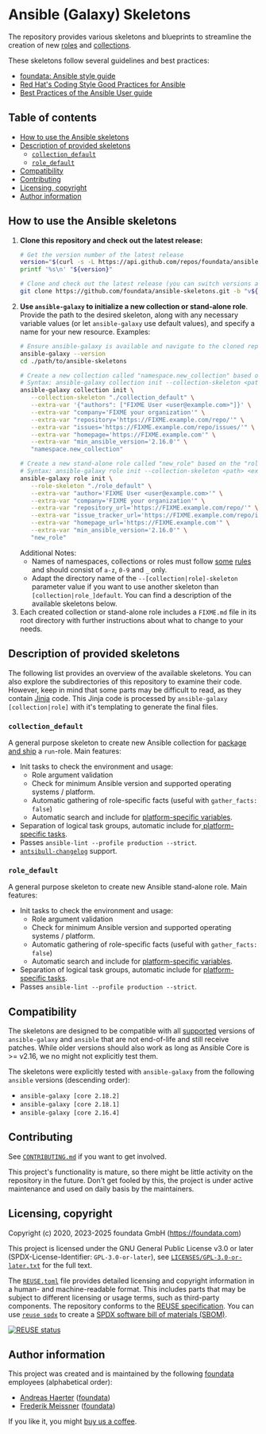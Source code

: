 # Ansible (Galaxy) Skeletons

The repository provides various skeletons and blueprints to streamline the creation of new [roles](https://docs.ansible.com/ansible/latest/user_guide/playbooks_reuse_roles.html) and [collections](https://docs.ansible.com/ansible/devel/dev_guide/developing_collections.html).

These skeletons follow several guidelines and best practices:

* [foundata: Ansible style guide](https://github.com/foundata/guidelines/blob/master/ansible-style-guide.md)
* [Red Hat's Coding Style Good Practices for Ansible](https://github.com/redhat-cop/automation-good-practices/blob/main/coding_style/README.adoc#ansible-guidelines)
* [Best Practices of the Ansible User guide](https://docs.ansible.com/ansible/latest/user_guide/playbooks_best_practices.html)



## Table of contents<a id="toc"></a>

- [How to use the Ansible skeletons](#usage)
- [Description of provided skeletons](#content)
  - [`collection_default`](#collection_default)
  - [`role_default`](#role_default)
- [Compatibility](#compatibility)
- [Contributing](#contributing)
- [Licensing, copyright](#licensing-copyright)
- [Author information](#author-information)



## How to use the Ansible skeletons<a id="usage"></a>

1. **Clone this repository and check out the latest release:**
   ```bash
   # Get the version number of the latest release
   version="$(curl -s -L https://api.github.com/repos/foundata/ansible-skeletons/releases/latest | jq -r '.tag_name' | sed -e 's/^v//g')"
   printf '%s\n' "${version}"

   # Clone and check out the latest release (you can switch versions anytime using "git checkout vX.Y.Z")
   git clone https://github.com/foundata/ansible-skeletons.git -b "v${version}"
   ```
2. **Use `ansible-galaxy` to initialize a new collection or stand-alone role**. Provide the path to the desired skeleton, along with any necessary variable values (or let `ansible-galaxy` use default values), and specify a name for your new resource. Examples:
   ```bash
   # Ensure ansible-galaxy is available and navigate to the cloned repository from step one
   ansible-galaxy --version
   cd ./path/to/ansible-skeletons

   # Create a new collection called "namespace.new_collection" based on the "collection_default" skeleton
   # Syntax: ansible-galaxy collection init --collection-skeleton <path> <extra variables> <name of the new collection including namespace>
   ansible-galaxy collection init \
      --collection-skeleton "./collection_default" \
      --extra-var '{"authors": ["FIXME User <user@example.com>"]}' \
      --extra-var "company='FIXME your organization'" \
      --extra-var "repository='https://FIXME.example.com/repo/'" \
      --extra-var "issues='https://FIXME.example.com/repo/issues/'" \
      --extra-var "homepage='https://FIXME.example.com'" \
      --extra-var "min_ansible_version='2.16.0'" \
      "namespace.new_collection"

   # Create a new stand-alone role called "new_role" based on the "role_default" skeleton
   # Syntax: ansible-galaxy role init --collection-skeleton <path> <extra variables> <name of the new role>
   ansible-galaxy role init \
      --role-skeleton "./role_default" \
      --extra-var "author='FIXME User <user@example.com>'" \
      --extra-var "company='FIXME your organization'" \
      --extra-var "repository_url='https://FIXME.example.com/repo/'" \
      --extra-var "issue_tracker_url='https://FIXME.example.com/repo/issues/'" \
      --extra-var "homepage_url='https://FIXME.example.com'" \
      --extra-var "min_ansible_version='2.16.0'" \
      "new_role"
   ```
   Additional Notes:
     - Names of namespaces, collections or roles must follow [some](https://docs.ansible.com/ansible/latest/dev_guide/developing_collections_structure.html#roles-directory) [rules](https://docs.ansible.com/ansible/latest/dev_guide/developing_collections_creating.html#naming-your-collection) and should consist of `a-z`, `0-9` and `_` only.
     - Adapt the directory name of the `--[collection|role]-skeleton` parameter value if you want to use another skeleton than `[collection|role_]default`. You can find a description of the available skeletons below.
3. Each created collection or stand-alone role includes a `FIXME.md` file in its root directory with further instructions about what to change to your needs.



## Description of provided skeletons<a id="content"></a>

The following list provides an overview of the available skeletons. You can also explore the subdirectories of this repository to examine their code. However, keep in mind that some parts may be difficult to read, as they contain [Jinja](https://palletsprojects.com/p/jinja/) code. This Jinja code is processed by `ansible-galaxy [collection|role]` with it's templating to generate the final files.


### `collection_default`<a id="collection_default"></a>

A general purpose skeleton to create new Ansible collection for [package and ship](https://redhat-cop.github.io/automation-good-practices/#_package_roles_in_an_ansible_collection_to_simplify_distribution_and_consumption) a `run`-role. Main features:

* Init tasks to check the environment and usage:
  * Role argument validation
  * Check for minimum Ansible version and supported operating systems / platform.
  * Automatic gathering of role-specific facts (useful with `gather_facts: false`)
  * Automatic search and include for [platform-specific variables](https://redhat-cop.github.io/automation-good-practices/#_platform_specific_variables).
* Separation of logical task groups, automatic include for[ platform-specific tasks](https://redhat-cop.github.io/automation-good-practices/#_platform_specific_tasks).
* Passes `ansible-lint --profile production --strict`.
* [`antsibull-changelog`](https://ansible.readthedocs.io/projects/antsibull-changelog/changelogs/) support.



### `role_default`<a id="role_default"></a>

A general purpose skeleton to create new Ansible stand-alone role. Main features:

* Init tasks to check the environment and usage:
  * Role argument validation
  * Check for minimum Ansible version and supported operating systems / platform.
  * Automatic gathering of role-specific facts (useful with `gather_facts: false`)
  * Automatic search and include for [platform-specific variables](https://redhat-cop.github.io/automation-good-practices/#_platform_specific_variables).
* Separation of logical task groups, automatic include for [platform-specific tasks](https://redhat-cop.github.io/automation-good-practices/#_platform_specific_tasks).
* Passes `ansible-lint --profile production --strict`.



## Compatibility<a id="compatibility"></a>

The skeletons are designed to be compatible with all [supported](https://docs.ansible.com/ansible/latest/reference_appendices/release_and_maintenance.html#ansible-core-support-matrix) versions of `ansible-galaxy` and `ansible` that are not end-of-life and still receive patches. While older versions should also work as long as Ansible Core is >= v2.16, we no might not explicitly test them.

The skeletons were explicitly tested with `ansible-galaxy` from the following `ansible` versions (descending order):

* `ansible-galaxy [core 2.18.2]`
* `ansible-galaxy [core 2.18.1]`
* `ansible-galaxy [core 2.16.4]`



## Contributing<a id="contributing"></a>

See [`CONTRIBUTING.md`](./CONTRIBUTING.md) if you want to get involved.

This project's functionality is mature, so there might be little activity on the repository in the future. Don't get fooled by this, the project is under active maintenance and used on daily basis by the maintainers.



## Licensing, copyright<a id="licensing-copyright"></a>

<!--REUSE-IgnoreStart-->
Copyright (c) 2020, 2023-2025 foundata GmbH (https://foundata.com)

This project is licensed under the GNU General Public License v3.0 or later (SPDX-License-Identifier: `GPL-3.0-or-later`), see [`LICENSES/GPL-3.0-or-later.txt`](LICENSES/GPL-3.0-or-later.txt) for the full text.

The [`REUSE.toml`](REUSE.toml) file provides detailed licensing and copyright information in a human- and machine-readable format. This includes parts that may be subject to different licensing or usage terms, such as third-party components. The repository conforms to the [REUSE specification](https://reuse.software/spec/). You can use [`reuse spdx`](https://reuse.readthedocs.io/en/latest/readme.html#cli) to create a [SPDX software bill of materials (SBOM)](https://en.wikipedia.org/wiki/Software_Package_Data_Exchange).
<!--REUSE-IgnoreEnd-->

[![REUSE status](https://api.reuse.software/badge/github.com/foundata/ansible-skeletons)](https://api.reuse.software/info/github.com/foundata/ansible-skeletons)



## Author information<a id="author-information"></a>

This project was created and is maintained by the following [foundata](https://foundata.com/) employees (alphabetical order):

* [Andreas Haerter](https://andreashaerter.com/) ([foundata](https://foundata.com/))
* [Frederik Meissner](https://meissner.im/) ([foundata](https://foundata.com/))

If you like it, you might [buy us a coffee](https://buy-me-a.coffee/ansible-skeletons/).
